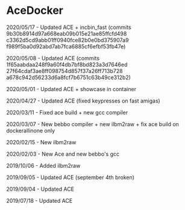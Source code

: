 # AceDocker
2020/05/17 - Updated ACE + incbin_fast (commits 9b30b8914d97a668eab09b015e21ae85ffcfd498 c3362d5cd9abb01ff0940fce82b0e0bd375907a9 f989f5ba0d92abd7ab7fca6885cf6efbf53fb47e)

2020/05/08 - Updated ACE (commits 1f65aabdaa248f9a60f4db7bf8bd823a3d7646ed 27f64cdaf3ae8ff098754d857f37a26ff713b728 a678c942d56233d6a8fcf7b6751c63b49ce312b2)

2020/05/01 - Updated ACE + showcase in container

2020/04/27 - Updated ACE (fixed keypresses on fast amigas)

2020/03/11 - Fixed ace build + new gcc compiler

2020/03/07 - New bebbo compiler + new ilbm2raw + fix ace build on dockerallinone only

2020/02/15 - New ilbm2raw

2020/02/03 - New Ace and new bebbo's gcc

2019/10/06 - Added ilbm2raw

2019/09/05 - Updated ACE (september 4th broken)

2019/09/04 - Updated ACE

2019/07/18 - Updated ACE
